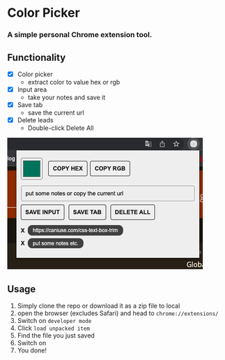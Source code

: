 # Color Picker

### A simple personal Chrome extension tool.

## Functionality

- [x] Color picker
  - extract color to value hex or rgb
- [x] Input area
  - take your notes and save it
- [x] Save tab
  - save the current url
- [x] Delete leads
  - Double-click Delete All

![alt](https://github.com/ej038b8vhu/Leads-tracker/blob/main/snapshot.png)

## Usage

1. Simply clone the repo or download it as a zip file to local
2. open the browser (excludes Safari) and head to `chrome://extensions/`
3. Switch on `developer mode`
4. Click `load unpacked item`
5. Find the file you just saved
6. Switch on
7. You done!
